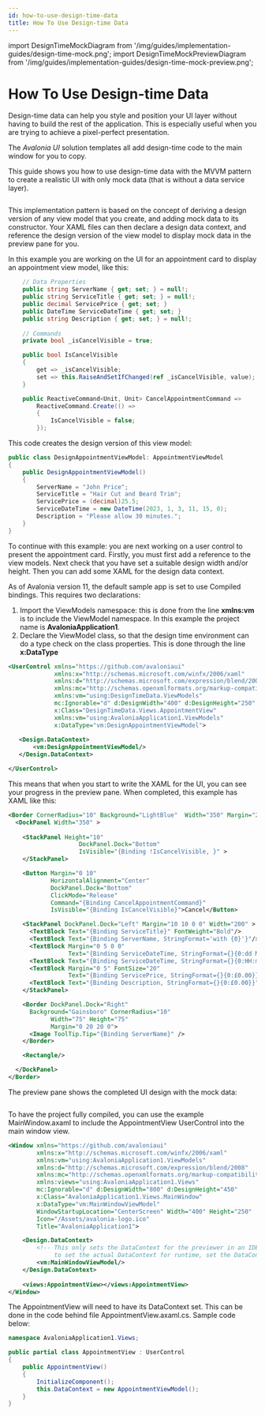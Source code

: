 ```yaml
---
id: how-to-use-design-time-data
title: How To Use Design-time Data
---
```


import DesignTimeMockDiagram from '/img/guides/implementation-guides/design-time-mock.png';
import DesignTimeMockPreviewDiagram from '/img/guides/implementation-guides/design-time-mock-preview.png';

# How To Use Design-time Data

Design-time data can help you style and position your UI layer without having to build the rest of the application. This is especially useful when you are trying to achieve a pixel-perfect presentation.

The _Avalonia UI_ solution templates all add design-time code to the main window for you to copy.

This guide shows you how to use design-time data with the MVVM pattern to create a realistic UI with only mock data (that is without a data service layer). 

<img src={DesignTimeMockDiagram} alt=""/>

This implementation pattern is based on the concept of deriving a design version of any view model that you create, and adding mock data to its constructor. Your XAML files can then declare a design data context, and reference the design version of the view model to display mock data in the preview pane for you.

In this example you are working on the UI for an appointment card to display an appointment view model, like this:

```csharp
    // Data Properties
    public string ServerName { get; set; } = null!;
    public string ServiceTitle { get; set; } = null!;    
    public decimal ServicePrice { get; set; }
    public DateTime ServiceDateTime { get; set; }
    public string Description { get; set; } = null!;  
    
    // Commands
    private bool _isCancelVisible = true;

    public bool IsCancelVisible
    {
        get => _isCancelVisible;
        set => this.RaiseAndSetIfChanged(ref _isCancelVisible, value);
    }

    public ReactiveCommand<Unit, Unit> CancelAppointmentCommand =>
        ReactiveCommand.Create(() =>
        {
            IsCancelVisible = false;
        });

```

This code creates the design version of this view model:

```csharp
public class DesignAppointmentViewModel: AppointmentViewModel
{
    public DesignAppointmentViewModel()
    {
        ServerName = "John Price";
        ServiceTitle = "Hair Cut and Beard Trim";
        ServicePrice = (decimal)25.5;
        ServiceDateTime = new DateTime(2023, 1, 3, 11, 15, 0);
        Description = "Please allow 30 minutes.";
    }
}
```

To continue with this example: you are next working on a user control to present the appointment card. Firstly, you must first add a reference to the view models. Next check that you have set a suitable design width and/or height. Then you can add some XAML for the design data context. 

As of Avalonia version 11, the default sample app is set to use Compiled bindings. This requires two declarations:
1. Import the ViewModels namespace: this is done from the line **xmlns:vm** is to include the ViewModel namespace. In this example the project name is **AvaloniaApplication1**.
2. Declare the ViewModel class, so that the design time environment can do a type check on the class properties. This is done through the line **x:DataType**
   
```xml
<UserControl xmlns="https://github.com/avaloniaui"
             xmlns:x="http://schemas.microsoft.com/winfx/2006/xaml"
             xmlns:d="http://schemas.microsoft.com/expression/blend/2008"
             xmlns:mc="http://schemas.openxmlformats.org/markup-compatibility/2006"
             xmlns:vm="using:DesignTimeData.ViewModels"
             mc:Ignorable="d" d:DesignWidth="400" d:DesignHeight="250"
             x:Class="DesignTimeData.Views.AppointmentView"
             xmlns:vm="using:AvaloniaApplication1.ViewModels"
             x:DataType="vm:DesignAppointmentViewModel">
   
   <Design.DataContext>    
       <vm:DesignAppointmentViewModel/>
   </Design.DataContext>

</UserControl>
```

This means that when you start to write the XAML for the UI, you can see your progress in the preview pane. When completed, this example has XAML like this:

```xml
<Border CornerRadius="10" Background="LightBlue"  Width="350" Margin="20">
  <DockPanel Width="350" >
      
    <StackPanel Height="10"
                    DockPanel.Dock="Bottom"
                    IsVisible="{Binding !IsCancelVisible, }" >
    </StackPanel>

    <Button Margin="0 10"
            HorizontalAlignment="Center"
            DockPanel.Dock="Bottom"
            ClickMode="Release"
            Command="{Binding CancelAppointmentCommand}"
            IsVisible="{Binding IsCancelVisible}">Cancel</Button>

    <StackPanel DockPanel.Dock="Left" Margin="10 10 0 0" Width="200" >
      <TextBlock Text="{Binding ServiceTitle}" FontWeight="Bold"/>
      <TextBlock Text="{Binding ServerName, StringFormat='with {0}'}"/>
      <TextBlock Margin="0 5 0 0" 
                 Text="{Binding ServiceDateTime, StringFormat={}{0:dd MMM yyyy}}"/>
      <TextBlock Text="{Binding ServiceDateTime, StringFormat={}{0:HH:mm}}"/>
      <TextBlock Margin="0 5" FontSize="20" 
                 Text="{Binding ServicePrice, StringFormat={}{0:£0.00}}"/>
      <TextBlock Text="{Binding Description, StringFormat={}{0:£0.00}}"/>
    </StackPanel>

    <Border DockPanel.Dock="Right"
      Background="Gainsboro" CornerRadius="10"
            Width="75" Height="75"
            Margin="0 20 20 0">
      <Image ToolTip.Tip="{Binding ServerName}" />
    </Border>

    <Rectangle/>

  </DockPanel>
</Border>
```

The preview pane shows the completed UI design with the mock data:

<img src={DesignTimeMockPreviewDiagram} alt=""/>

To have the project fully compiled, you can use the example MainWindow.axaml to include the AppointmentView UserControl into the main window view.

```xml
<Window xmlns="https://github.com/avaloniaui"
        xmlns:x="http://schemas.microsoft.com/winfx/2006/xaml"
        xmlns:vm="using:AvaloniaApplication1.ViewModels"
        xmlns:d="http://schemas.microsoft.com/expression/blend/2008"
        xmlns:mc="http://schemas.openxmlformats.org/markup-compatibility/2006"
        xmlns:views="using:AvaloniaApplication1.Views"
        mc:Ignorable="d" d:DesignWidth="800" d:DesignHeight="450"
        x:Class="AvaloniaApplication1.Views.MainWindow"
        x:DataType="vm:MainWindowViewModel"
        WindowStartupLocation="CenterScreen" Width="400" Height="250"
        Icon="/Assets/avalonia-logo.ico"
        Title="AvaloniaApplication1">

    <Design.DataContext>
        <!-- This only sets the DataContext for the previewer in an IDE,
             to set the actual DataContext for runtime, set the DataContext property in code (look at App.axaml.cs) -->
        <vm:MainWindowViewModel/>
    </Design.DataContext>
    
    <views:AppointmentView></views:AppointmentView>
</Window>
```

The AppointmentView will need to have its DataContext set. This can be done in the code behind file AppointmentView.axaml.cs. Sample code below:

```csharp
namespace AvaloniaApplication1.Views;

public partial class AppointmentView : UserControl
{
    public AppointmentView()
    {
        InitializeComponent();
        this.DataContext = new AppointmentViewModel();
    }
}
```